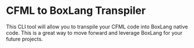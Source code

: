 # CFML to BoxLang Transpiler

This CLI tool will allow you to transpile your CFML code into BoxLang native code.  This is a great way to move forward and leverage BoxLang for your future projects.
